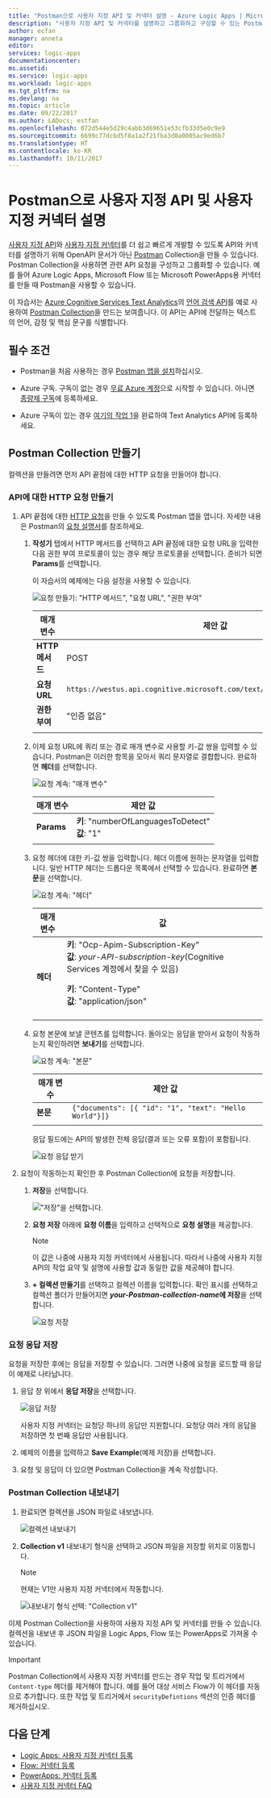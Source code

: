 ```yaml
---
title: "Postman으로 사용자 지정 API 및 커넥터 설명 - Azure Logic Apps | Microsoft Docs"
description: "사용자 지정 API 및 커넥터를 설명하고 그룹화하고 구성할 수 있는 Postman Collection 만들기"
author: ecfan
manager: anneta
editor: 
services: logic-apps
documentationcenter: 
ms.assetid: 
ms.service: logic-apps
ms.workload: logic-apps
ms.tgt_pltfrm: na
ms.devlang: na
ms.topic: article
ms.date: 09/22/2017
ms.author: LADocs; estfan
ms.openlocfilehash: 072d544e5d29c4abb3d69651e53cfb33d5e0c9e9
ms.sourcegitcommit: 6699c77dcbd5f8a1a2f21fba3d0a0005ac9ed6b7
ms.translationtype: HT
ms.contentlocale: ko-KR
ms.lasthandoff: 10/11/2017
---
```

# <a name="describe-custom-apis-and-custom-connectors-with-postman"></a>Postman으로 사용자 지정 API 및 사용자 지정 커넥터 설명

[사용자 지정 API](../logic-apps/logic-apps-create-api-app.md)와 [사용자 지정 커넥터](../logic-apps/custom-connector-overview.md)를 더 쉽고 빠르게 개발할 수 있도록 API와 커넥터를 설명하기 위해 OpenAPI 문서가 아닌 [Postman](https://www.getpostman.com/) Collection을 만들 수 있습니다. Postman Collection을 사용하면 관련 API 요청을 구성하고 그룹화할 수 있습니다. 예를 들어 Azure Logic Apps, Microsoft Flow 또는 Microsoft PowerApps용 커넥터를 만들 때 Postman을 사용할 수 있습니다. 

이 자습서는 [Azure Cognitive Services Text Analytics](https://azure.microsoft.com/services/cognitive-services/text-analytics/)의 [언어 검색 API](https://westus.dev.cognitive.microsoft.com/docs/services/TextAnalytics.V2.0/operations/56f30ceeeda5650db055a3c7)를 예로 사용하여 [Postman Collection](https://www.getpostman.com/docs/postman/collections/creating_collections)을 만드는 보여줍니다. 이 API는 API에 전달하는 텍스트의 언어, 감정 및 핵심 문구를 식별합니다.

## <a name="prerequisites"></a>필수 조건

* Postman을 처음 사용하는 경우 [Postman 앱을 설치](https://www.getpostman.com/apps)하십시오.

* Azure 구독. 구독이 없는 경우 [무료 Azure 계정](https://azure.microsoft.com/free/)으로 시작할 수 있습니다. 아니면 [종량제 구독](https://azure.microsoft.com/pricing/purchase-options/)에 등록하세요.

* Azure 구독이 있는 경우 [여기의 작업 1](../cognitive-services/text-analytics/how-tos/text-analytics-how-to-signup.md)을 완료하여 Text Analytics API에 등록하세요. 

## <a name="create-a-postman-collection"></a>Postman Collection 만들기

컬렉션을 만들려면 먼저 API 끝점에 대한 HTTP 요청을 만들어야 합니다. 

### <a name="create-an-http-request-for-your-api"></a>API에 대한 HTTP 요청 만들기

1. API 끝점에 대한 [HTTP 요청](https://www.getpostman.com/docs/postman/sending_api_requests/requests)을 만들 수 있도록 Postman 앱을 엽니다. 자세한 내용은 Postman의 [요청 설명서](https://www.getpostman.com/docs/postman/sending_api_requests/requests)를 참조하세요.

   1. **작성기** 탭에서 HTTP 메서드를 선택하고 API 끝점에 대한 요청 URL을 입력한 다음 권한 부여 프로토콜이 있는 경우 해당 프로토콜을 선택합니다. 
   준비가 되면 **Params**를 선택합니다.

      이 자습서의 예제에는 다음 설정을 사용할 수 있습니다.

      ![요청 만들기: "HTTP 메서드", "요청 URL", "권한 부여"](./media/custom-connector-api-postman-collection/01-create-api-http-request.png)

      | 매개 변수 | 제안 값 | 
      | --------- | --------------- | 
      | **HTTP 메서드** | POST | 
      | **요청 URL** | `https://westus.api.cognitive.microsoft.com/text/analytics/v2.0/languages` | | 
      | **권한 부여** | "인증 없음" | | 
      ||| 

   2. 이제 요청 URL에 쿼리 또는 경로 매개 변수로 사용할 키-값 쌍을 입력할 수 있습니다. Postman은 이러한 항목을 모아서 쿼리 문자열로 결합합니다.
   완료하면 **헤더**를 선택합니다.

      ![요청 계속: "매개 변수"](./media/custom-connector-api-postman-collection/02-create-api-http-request-params.png)

      | 매개 변수 | 제안 값 | 
      | --------- | --------------- | 
      | **Params** | **키**: "numberOfLanguagesToDetect" </br>**값**: "1" | 
      ||| 

   3. 요청 헤더에 대한 키-값 쌍을 입력합니다. 
   헤더 이름에 원하는 문자열을 입력합니다. 일반 HTTP 헤더는 드롭다운 목록에서 선택할 수 있습니다. 완료하면 **본문**을 선택합니다. 
   
      ![요청 계속: "헤더"](./media/custom-connector-api-postman-collection/03-create-api-http-request-header.png)

      | 매개 변수 | 값 | 
      | --------- | ----- | 
      | **헤더** | **키**: "Ocp-Apim-Subscription-Key" </br>**값**: *your-API-subscription-key*(Cognitive Services 계정에서 찾을 수 있음) <p>**키**: "Content-Type" </br> **값**: "application/json" | 
      ||| 

   4. 요청 본문에 보낼 콘텐츠를 입력합니다. 
   돌아오는 응답을 받아서 요청이 작동하는지 확인하려면 **보내기**를 선택합니다. 
   
      ![요청 계속: "본문"](./media/custom-connector-api-postman-collection/04-create-api-http-request-body.png)

      | 매개 변수 | 제안 값 | 
      | --------- | --------------- |    
      | **본문** | ```{"documents": [{ "id": "1", "text": "Hello World"}]}``` | 
      ||| 

      응답 필드에는 API의 발생한 전체 응답(결과 또는 오류 포함)이 포함됩니다.

      ![요청 응답 받기](./media/custom-connector-api-postman-collection/05-create-api-http-request-response.png)

2. 요청이 작동하는지 확인한 후 Postman Collection에 요청을 저장합니다. 

   1. **저장**을 선택합니다. 
      
      !["저장"을 선택합니다.](./media/custom-connector-api-postman-collection/06a-save-request.png)
 
   2. **요청 저장** 아래에 **요청 이름**을 입력하고 선택적으로 **요청 설명**을 제공합니다. 

      > [!NOTE]
      > 이 값은 나중에 사용자 지정 커넥터에서 사용됩니다. 따라서 나중에 사용자 지정 API의 작업 요약 및 설명에 사용할 값과 동일한 값을 제공해야 합니다.

   3. **+ 컬렉션 만들기**를 선택하고 컬렉션 이름을 입력합니다. 
   확인 표시를 선택하고 컬렉션 폴더가 만들어지면 ***your-Postman-collection-name*에 저장**을 선택합니다.

      ![요청 저장](./media/custom-connector-api-postman-collection/06b-save-request.png)

### <a name="save-the-request-response"></a>요청 응답 저장

요청을 저장한 후에는 응답을 저장할 수 있습니다. 그러면 나중에 요청을 로드할 때 응답이 예제로 나타납니다.

1. 응답 창 위에서 **응답 저장**을 선택합니다. 

   ![응답 저장](./media/custom-connector-api-postman-collection/07-create-api-http-request-save-response.png)

   사용자 지정 커넥터는 요청당 하나의 응답만 지원합니다. 
   요청당 여러 개의 응답을 저장하면 첫 번째 응답만 사용됩니다.

2. 예제의 이름을 입력하고 **Save Example**(예제 저장)을 선택합니다.

3. 요청 및 응답이 더 있으면 Postman Collection을 계속 작성합니다.

### <a name="export-your-postman-collection"></a>Postman Collection 내보내기

1. 완료되면 컬렉션을 JSON 파일로 내보냅니다.

   ![컬렉션 내보내기](./media/custom-connector-api-postman-collection/08-export-http-request.png)

2. **Collection v1** 내보내기 형식을 선택하고 JSON 파일을 저장할 위치로 이동합니다.

   > [!NOTE]
   > 현재는 V1만 사용자 지정 커넥터에서 작동합니다.

   ![내보내기 형식 선택: "Collection v1"](./media/custom-connector-api-postman-collection/09-export-format.png)
   
이제 Postman Collection을 사용하여 사용자 지정 API 및 커넥터를 만들 수 있습니다. 컬렉션을 내보낸 후 JSON 파일을 Logic Apps, Flow 또는 PowerApps로 가져올 수 있습니다.

> [!IMPORTANT]
> Postman Collection에서 사용자 지정 커넥터를 만드는 경우 작업 및 트리거에서 `Content-type` 헤더를 제거해야 합니다. 예를 들어 대상 서비스 Flow가 이 헤더를 자동으로 추가합니다. 또한 작업 및 트리거에서 `securityDefintions` 섹션의 인증 헤더를 제거하십시오.

## <a name="next-steps"></a>다음 단계

* [Logic Apps: 사용자 지정 커넥터 등록](../logic-apps/logic-apps-custom-connector-register.md)
* [Flow: 커넥터 등록](https://ms.flow.microsoft.com/documentation/register-custom-api/#register-your-custom-connector)
* [PowerApps: 커넥터 등록](https://powerapps.microsoft.com/tutorials/register-custom-api/#register-your-custom-connector)
* [사용자 지정 커넥터 FAQ](../logic-apps/custom-connector-faq.md)
